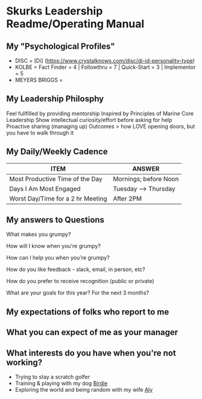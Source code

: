 # Skurks Leadership Readme/Operating Manual

## My "Psychological Profiles"
* DISC = [Di] (https://www.crystalknows.com/disc/di-id-personality-type)
* KOLBE = Fact Finder = 4  | Followthru = 7  | Quick-Start = 3 | Implementor = 5
* MEYERS BRIGGS = 

## My Leadership Philosphy
Feel fullfilled by providing mentorship
Inspired by Principles of Marine Core Leadership
Show intellectual curiosity/effort before asking for help
Proactive sharing (managing up)
Outcomes > how
LOVE opening doors, but you have to walk through it

## My Daily/Weekly Cadence
ITEM | ANSWER
----- | -----
Most Productive Time of the Day | Mornings; before Noon
Days I Am Most Engaged | Tuesday --> Thursday
Worst Day/Time for a 2 hr Meeting | After 2PM

## My answers to Questions

What makes you grumpy? 

How will I know when you're grumpy?

How can I help you when you're grumpy?

How do you like feedback - slack, email, in person, etc?

How do you prefer to receive recognition (public or private)

What are your goals for this year? For the next 3 months?


## My expectations of folks who report to me


## What you can expect of me as your manager


## What interests do you have when you're not working?
* Trying to stay a scratch golfer
* Training & playing with my dog [Birdie](https://www.instagram.com/birdielegriff/)
* Exploring the world and being random with my wife [Aly](https://www.instagram.com/aljskurka/)
